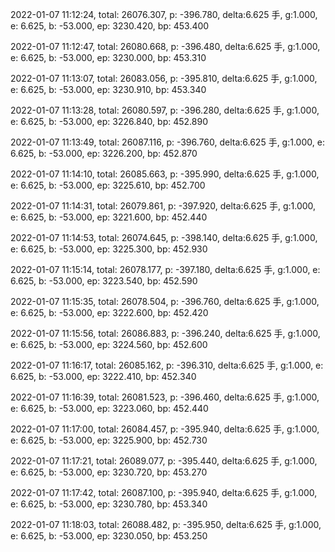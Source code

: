 2022-01-07 11:12:24, total: 26076.307, p: -396.780, delta:6.625 手, g:1.000, e: 6.625, b: -53.000, ep: 3230.420, bp: 453.400

2022-01-07 11:12:47, total: 26080.668, p: -396.480, delta:6.625 手, g:1.000, e: 6.625, b: -53.000, ep: 3230.000, bp: 453.310

2022-01-07 11:13:07, total: 26083.056, p: -395.810, delta:6.625 手, g:1.000, e: 6.625, b: -53.000, ep: 3230.910, bp: 453.340

2022-01-07 11:13:28, total: 26080.597, p: -396.280, delta:6.625 手, g:1.000, e: 6.625, b: -53.000, ep: 3226.840, bp: 452.890

2022-01-07 11:13:49, total: 26087.116, p: -396.760, delta:6.625 手, g:1.000, e: 6.625, b: -53.000, ep: 3226.200, bp: 452.870

2022-01-07 11:14:10, total: 26085.663, p: -395.990, delta:6.625 手, g:1.000, e: 6.625, b: -53.000, ep: 3225.610, bp: 452.700

2022-01-07 11:14:31, total: 26079.861, p: -397.920, delta:6.625 手, g:1.000, e: 6.625, b: -53.000, ep: 3221.600, bp: 452.440

2022-01-07 11:14:53, total: 26074.645, p: -398.140, delta:6.625 手, g:1.000, e: 6.625, b: -53.000, ep: 3225.300, bp: 452.930

2022-01-07 11:15:14, total: 26078.177, p: -397.180, delta:6.625 手, g:1.000, e: 6.625, b: -53.000, ep: 3223.540, bp: 452.590

2022-01-07 11:15:35, total: 26078.504, p: -396.760, delta:6.625 手, g:1.000, e: 6.625, b: -53.000, ep: 3222.600, bp: 452.420

2022-01-07 11:15:56, total: 26086.883, p: -396.240, delta:6.625 手, g:1.000, e: 6.625, b: -53.000, ep: 3224.560, bp: 452.600

2022-01-07 11:16:17, total: 26085.162, p: -396.310, delta:6.625 手, g:1.000, e: 6.625, b: -53.000, ep: 3222.410, bp: 452.340

2022-01-07 11:16:39, total: 26081.523, p: -396.460, delta:6.625 手, g:1.000, e: 6.625, b: -53.000, ep: 3223.060, bp: 452.440

2022-01-07 11:17:00, total: 26084.457, p: -395.940, delta:6.625 手, g:1.000, e: 6.625, b: -53.000, ep: 3225.900, bp: 452.730

2022-01-07 11:17:21, total: 26089.077, p: -395.440, delta:6.625 手, g:1.000, e: 6.625, b: -53.000, ep: 3230.720, bp: 453.270

2022-01-07 11:17:42, total: 26087.100, p: -395.940, delta:6.625 手, g:1.000, e: 6.625, b: -53.000, ep: 3230.780, bp: 453.340

2022-01-07 11:18:03, total: 26088.482, p: -395.950, delta:6.625 手, g:1.000, e: 6.625, b: -53.000, ep: 3230.050, bp: 453.250